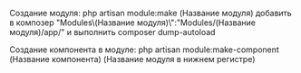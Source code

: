 Создание модуля:
php artisan module:make (Название модуля)
добавить в композер "Modules\\(Название модуля)\\":"Modules/(Название модуля)/app/"
и выполнить composer dump-autoload

Создание компонента в модуле:
php artisan module:make-component (Название компонента) (Название модуля в нижнем регистре)
